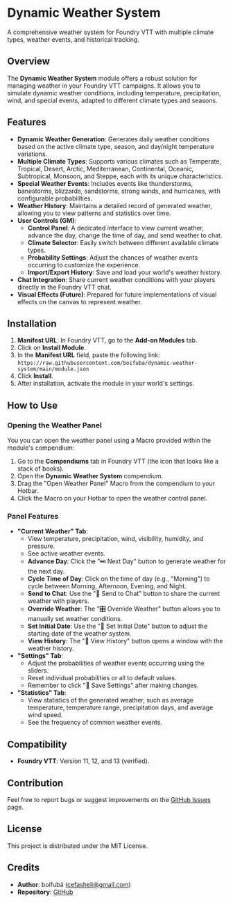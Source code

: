 # Dynamic Weather System

A comprehensive weather system for Foundry VTT with multiple climate types, weather events, and historical tracking.

## Overview

The **Dynamic Weather System** module offers a robust solution for managing weather in your Foundry VTT campaigns. It allows you to simulate dynamic weather conditions, including temperature, precipitation, wind, and special events, adapted to different climate types and seasons.

## Features

*   **Dynamic Weather Generation**: Generates daily weather conditions based on the active climate type, season, and day/night temperature variations.
*   **Multiple Climate Types**: Supports various climates such as Temperate, Tropical, Desert, Arctic, Mediterranean, Continental, Oceanic, Subtropical, Monsoon, and Steppe, each with its unique characteristics.
*   **Special Weather Events**: Includes events like thunderstorms, banestorms, blizzards, sandstorms, strong winds, and hurricanes, with configurable probabilities.
*   **Weather History**: Maintains a detailed record of generated weather, allowing you to view patterns and statistics over time.
*   **User Controls (GM)**:
    *   **Control Panel**: A dedicated interface to view current weather, advance the day, change the time of day, and send weather to chat.
    *   **Climate Selector**: Easily switch between different available climate types.
    *   **Probability Settings**: Adjust the chances of weather events occurring to customize the experience.
    *   **Import/Export History**: Save and load your world's weather history.
*   **Chat Integration**: Share current weather conditions with your players directly in the Foundry VTT chat.
*   **Visual Effects (Future)**: Prepared for future implementations of visual effects on the canvas to represent weather.

## Installation

1.  **Manifest URL**: In Foundry VTT, go to the **Add-on Modules** tab.
2.  Click on **Install Module**.
3.  In the **Manifest URL** field, paste the following link:
    `https://raw.githubusercontent.com/boifuba/dynamic-weather-system/main/module.json`
4.  Click **Install**.
5.  After installation, activate the module in your world's settings.

## How to Use

### Opening the Weather Panel

You you can open the weather panel using a Macro provided within the module's compendium:

1.  Go to the **Compendiums** tab in Foundry VTT (the icon that looks like a stack of books).
2.  Open the **Dynamic Weather System** compendium.
3.  Drag the "Open Weather Panel" Macro from the compendium to your Hotbar.
4.  Click the Macro on your Hotbar to open the weather control panel.

### Panel Features

*   **"Current Weather" Tab**:
    *   View temperature, precipitation, wind, visibility, humidity, and pressure.
    *   See active weather events.
    *   **Advance Day**: Click the "⏭️ Next Day" button to generate weather for the next day.
    *   **Cycle Time of Day**: Click on the time of day (e.g., "Morning") to cycle between Morning, Afternoon, Evening, and Night.
    *   **Send to Chat**: Use the "💬 Send to Chat" button to share the current weather with players.
    *   **Override Weather**: The "🎛️ Override Weather" button allows you to manually set weather conditions.
    *   **Set Initial Date**: Use the "📅 Set Initial Date" button to adjust the starting date of the weather system.
    *   **View History**: The "📜 View History" button opens a window with the weather history.
*   **"Settings" Tab**:
    *   Adjust the probabilities of weather events occurring using the sliders.
    *   Reset individual probabilities or all to default values.
    *   Remember to click "💾 Save Settings" after making changes.
*   **"Statistics" Tab**:
    *   View statistics of the generated weather, such as average temperature, temperature range, precipitation days, and average wind speed.
    *   See the frequency of common weather events.

## Compatibility

*   **Foundry VTT**: Version 11, 12, and 13 (verified).

## Contribution

Feel free to report bugs or suggest improvements on the [GitHub Issues](https://github.com/boifuba/dynamic-weather-system/issues) page.

## License

This project is distributed under the MIT License.

## Credits

*   **Author**: boifubá (cefasheli@gmail.com)
*   **Repository**: [GitHub](https://github.com/boifuba/dynamic-weather-system)
